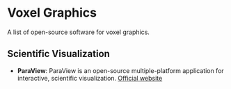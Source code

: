 # Voxel Graphics

A list of open-source software for voxel graphics.

## Scientific Visualization

- **ParaView**: ParaView is an open-source multiple-platform application for interactive, scientific visualization.
  [Official website](https://www.paraview.org/)

